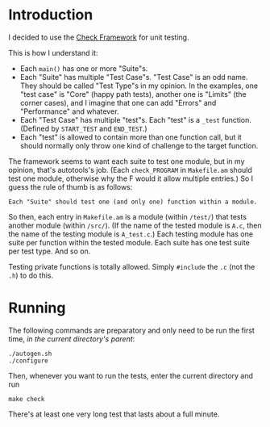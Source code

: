 # Introduction

I decided to use the [Check Framework](https://libcheck.github.io/check/) for
unit testing.

This is how I understand it:

- Each `main()` has one or more "Suite"s.
- Each "Suite" has multiple "Test Case"s.
  "Test Case" is an odd name. They should be called "Test Type"s in my
  opinion. In the examples, one "test case" is "Core" (happy path tests),
  another one is "Limits" (the corner cases), and I imagine that one can add
  "Errors" and "Performance" and whatever.
- Each "Test Case" has multiple "test"s. Each "test" is a `_test` function.
  (Defined by `START_TEST` and `END_TEST`.)
- Each "test" is allowed to contain more than one function call, but it should
  normally only throw one kind of challenge to the target function.

The framework seems to want each suite to test one module, but in my opinion,
that's autotools's job. (Each `check_PROGRAM` in `Makefile.am` should test one
module, otherwise why the F would it allow multiple entries.) So I guess the
rule of thumb is as follows:

	Each "Suite" should test one (and only one) function within a module.

So then, each entry in `Makefile.am` is a module (within `/test/`) that tests
another module (within `/src/`). (If the name of the tested module is `A.c`, then
the name of the testing module is `A_test.c`.) Each testing module has one suite
per function within the tested module. Each suite has one test suite per test
type. And so on.

Testing private functions is totally allowed. Simply `#include` the `.c` (not the
`.h`) to do this.

# Running

The following commands are preparatory and only need to be run the first time,
_in the current directory's parent_:

	./autogen.sh
	./configure

Then, whenever you want to run the tests, enter the current directory and run

	make check

There's at least one very long test that lasts about a full minute.
